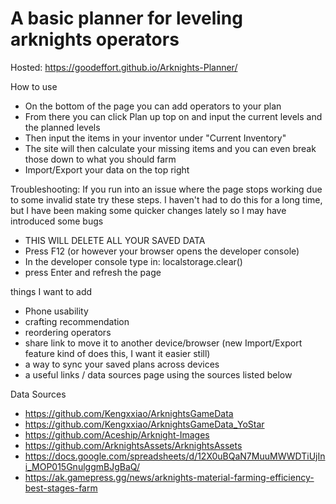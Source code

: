 # A basic planner for leveling arknights operators

Hosted:
https://goodeffort.github.io/Arknights-Planner/

How to use

 - On the bottom of the page you can add operators to your plan
 - From there you can click Plan up top on and input the current levels and the planned levels
 - Then input the items in your inventor under "Current Inventory"
 - The site will then calculate your missing items and you can even break those down to what you should farm
 - Import/Export your data on the top right

Troubleshooting:
If you run into an issue where the page stops working due to some invalid state try these steps. I haven't had to do this for a long time, but I have been making some quicker changes lately so I may have introduced some bugs

 - THIS WILL DELETE ALL YOUR SAVED DATA
 - Press F12 (or however your browser opens the developer console)
 - In the developer console type in: localstorage.clear()
 - press Enter and refresh the page

things I want to add

 - Phone usability
 - crafting recommendation
 - reordering operators
 - share link to move it to another device/browser (new Import/Export feature kind of does this, I want it easier still)
 - a way to sync your saved plans across devices
 - a useful links / data sources page using the sources listed below

 Data Sources
 - https://github.com/Kengxxiao/ArknightsGameData
 - https://github.com/Kengxxiao/ArknightsGameData_YoStar
 - https://github.com/Aceship/Arknight-Images
 - https://github.com/ArknightsAssets/ArknightsAssets
 - https://docs.google.com/spreadsheets/d/12X0uBQaN7MuuMWWDTiUjIni_MOP015GnulggmBJgBaQ/
 - https://ak.gamepress.gg/news/arknights-material-farming-efficiency-best-stages-farm